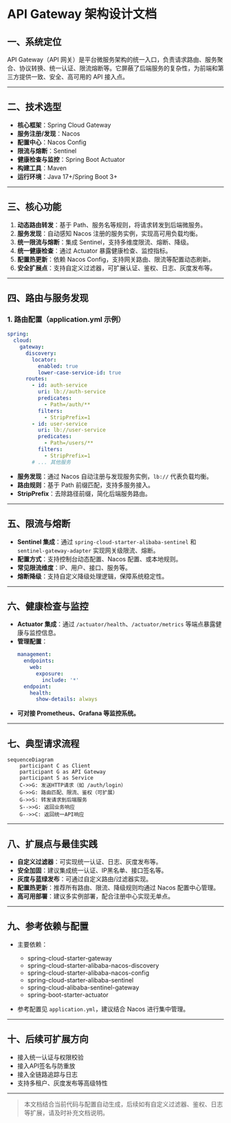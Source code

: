 # API Gateway 架构设计文档

## 一、系统定位

API Gateway（API 网关）是平台微服务架构的统一入口，负责请求路由、服务聚合、协议转换、统一认证、限流熔断等。它屏蔽了后端服务的复杂性，为前端和第三方提供一致、安全、高可用的 API 接入点。

---

## 二、技术选型

- **核心框架**：Spring Cloud Gateway
- **服务注册/发现**：Nacos
- **配置中心**：Nacos Config
- **限流与熔断**：Sentinel
- **健康检查与监控**：Spring Boot Actuator
- **构建工具**：Maven
- **运行环境**：Java 17+/Spring Boot 3+

---

## 三、核心功能

1. **动态路由转发**：基于 Path、服务名等规则，将请求转发到后端微服务。
2. **服务发现**：自动感知 Nacos 注册的服务实例，实现高可用负载均衡。
3. **统一限流与熔断**：集成 Sentinel，支持多维度限流、熔断、降级。
4. **统一健康检查**：通过 Actuator 暴露健康检查、监控指标。
5. **配置热更新**：依赖 Nacos Config，支持网关路由、限流等配置动态刷新。
6. **安全扩展点**：支持自定义过滤器，可扩展认证、鉴权、日志、灰度发布等。

---

## 四、路由与服务发现

### 1. 路由配置（application.yml 示例）

```yaml
spring:
  cloud:
    gateway:
      discovery:
        locator:
          enabled: true
          lower-case-service-id: true
      routes:
        - id: auth-service
          uri: lb://auth-service
          predicates:
            - Path=/auth/**
          filters:
            - StripPrefix=1
        - id: user-service
          uri: lb://user-service
          predicates:
            - Path=/users/**
          filters:
            - StripPrefix=1
        # ... 其他服务
```

- **服务发现**：通过 Nacos 自动注册与发现服务实例，`lb://` 代表负载均衡。
- **路由规则**：基于 Path 前缀匹配，支持多服务接入。
- **StripPrefix**：去除路径前缀，简化后端服务路由。

---

## 五、限流与熔断

- **Sentinel 集成**：通过 `spring-cloud-starter-alibaba-sentinel` 和 `sentinel-gateway-adapter` 实现网关级限流、熔断。
- **配置方式**：支持控制台动态配置、Nacos 配置、或本地规则。
- **常见限流维度**：IP、用户、接口、服务等。
- **熔断降级**：支持自定义降级处理逻辑，保障系统稳定性。

---

## 六、健康检查与监控

- **Actuator 集成**：通过 `/actuator/health`、`/actuator/metrics` 等端点暴露健康与监控信息。
- **管理配置**：
  ```yaml
  management:
    endpoints:
      web:
        exposure:
          include: '*'
    endpoint:
      health:
        show-details: always
  ```
- **可对接 Prometheus、Grafana 等监控系统。**

---

## 七、典型请求流程

```mermaid
sequenceDiagram
    participant C as Client
    participant G as API Gateway
    participant S as Service
    C->>G: 发送HTTP请求（如 /auth/login）
    G->>G: 路由匹配、限流、鉴权（可扩展）
    G->>S: 转发请求到后端服务
    S-->>G: 返回业务响应
    G-->>C: 返回统一API响应
```

---

## 八、扩展点与最佳实践

- **自定义过滤器**：可实现统一认证、日志、灰度发布等。
- **安全加固**：建议集成统一认证、IP黑名单、接口签名等。
- **灰度与蓝绿发布**：可通过自定义路由/过滤器实现。
- **配置热更新**：推荐所有路由、限流、降级规则均通过 Nacos 配置中心管理。
- **高可用部署**：建议多实例部署，配合注册中心实现无单点。

---

## 九、参考依赖与配置

- 主要依赖：
  - spring-cloud-starter-gateway
  - spring-cloud-starter-alibaba-nacos-discovery
  - spring-cloud-starter-alibaba-nacos-config
  - spring-cloud-starter-alibaba-sentinel
  - spring-cloud-alibaba-sentinel-gateway
  - spring-boot-starter-actuator

- 参考配置见 `application.yml`，建议结合 Nacos 进行集中管理。

---

## 十、后续可扩展方向

- 接入统一认证与权限校验
- 接入API签名与防重放
- 接入全链路追踪与日志
- 支持多租户、灰度发布等高级特性

---

> 本文档结合当前代码与配置自动生成，后续如有自定义过滤器、鉴权、日志等扩展，请及时补充文档说明。 